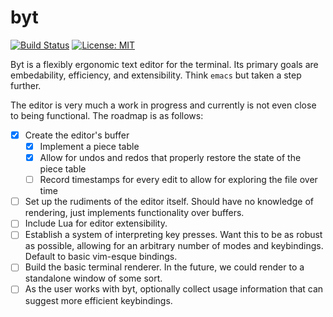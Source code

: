 # byt

[![Build Status](https://travis-ci.org/cfoust/byt.svg?branch=master)](https://travis-ci.org/cfoust/byt)
[![License: MIT](https://img.shields.io/badge/License-MIT-yellow.svg)](https://opensource.org/licenses/MIT)

Byt is a flexibly ergonomic text editor for the terminal. Its primary goals are
embedability, efficiency, and extensibility. Think `emacs` but taken a step
further.

The editor is very much a work in progress and currently is not even close to being
functional. The roadmap is as follows:
- [X] Create the editor's buffer
  - [X] Implement a piece table
  - [X] Allow for undos and redos that properly restore the state of the piece table
  - [ ] Record timestamps for every edit to allow for exploring the file over
    time
- [ ] Set up the rudiments of the editor itself. Should have no knowledge of rendering, just
      implements functionality over buffers.
- [ ] Include Lua for editor extensibility.
- [ ] Establish a system of interpreting key presses. Want this to be as robust as possible,
      allowing for an arbitrary number of modes and keybindings. Default to basic vim-esque
      bindings.
- [ ] Build the basic terminal renderer. In the future, we could render to a standalone
      window of some sort.
- [ ] As the user works with byt, optionally collect usage information that can suggest
      more efficient keybindings.
